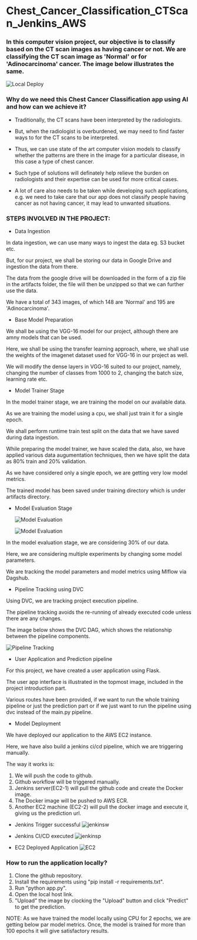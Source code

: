 # Chest_Cancer_Classification_CTScan_Jenkins_AWS

### In this computer vision project, our objective is to classify based on the CT scan images as having cancer or not. We are classifying the CT scan image as 'Normal' or for 'Adinocarcinoma' cancer. The image below illustrates the same.

![Local Deploy](https://github.com/therealabhishek/Chest_Cancer_Classification_CTScan_Jenkins_AWS/blob/main/cc_assets/local_deploy.PNG)

### Why do we need this Chest Cancer Classification app using AI and how can we achieve it?

- Traditionally, the CT scans have been interpreted by the radiologists.

- But, when the radiologist is overburdened, we may need to find faster ways to for the CT scans to be interpreted.

- Thus, we can use state of the art computer vision models to classify whether the patterns are there in the image for a particular disease, in this case a type of chest cancer.

- Such type of solutions will definately help relieve the burden on radiologists and their expertise can be used for more critical cases.

- A lot of care also needs to be taken while developing such applications, e.g. we need to take care that our app does not classify people having cancer as not having cancer, it may lead to unwanted situations.

### STEPS INVOLVED IN THE PROJECT:

- Data Ingestion

In data ingestion, we can use many ways to ingest the data eg. S3 bucket etc. 

But, for our project, we shall be storing our data in Google Drive and ingestion the data from there.

The data from the google drive will be downloaded in the form of a zip file in the artifacts folder, the file will then be unzipped so that we can further use the data.

We have a total of 343 images, of which 148 are 'Normal' and 195 are 'Adinocarcinoma'.


- Base Model Preparation

We shall be using the VGG-16 model for our project, although there are amny models that can be used.

Here, we shall be using the transfer learning approach, where, we shall use the weights of the imagenet dataset used for VGG-16 in our project as well.

We will modify the dense layers in VGG-16 suited to our project, namely, changing the number of classes from 1000 to 2, changing the batch size, learning rate etc.


- Model Trainer Stage

In the model trainer stage, we are training the model on our available data. 

As we are training the model using a cpu, we shall just train it for a single epoch.

We shall perform runtime train test split on the data that we have saved during data ingestion.

While preparing the model trainer, we have scaled the data, also, we have applied various data augumentation techniques, then we have split the data as 80% train and 20% validation. 

As we have considered only a single epoch, we are getting very low model metrics.

The trained model has been saved under training directory which is under artifacts directory.


- Model Evaluation Stage

  ![Model Evaluation](https://github.com/therealabhishek/Chest_Cancer_Classification_CTScan_Jenkins_AWS/blob/main/cc_assets/dagshub_mlflow_1.PNG)

  ![Model Evaluation](https://github.com/therealabhishek/Chest_Cancer_Classification_CTScan_Jenkins_AWS/blob/main/cc_assets/dagshub_mlflow_2.PNG)


In the model evaluation stage, we are considering 30% of our data.

Here, we are considering multiple experiments by changing some model parameters.

We are tracking the model parameters and model metrics using Mlflow via Dagshub.

- Pipeline Tracking using DVC

Using DVC, we are tracking project execution pipeline.

The pipeline tracking avoids the re-running of already executed code unless there are any changes.

The image below shows the DVC DAG, which shows the relationship between the pipeline components.

  ![Pipeline Tracking](https://github.com/therealabhishek/Chest_Cancer_Classification_CTScan_Jenkins_AWS/blob/main/cc_assets/dvcdag.PNG)


- User Application and Prediction pipeline

For this project, we have created a user application using Flask.

The user app interface is illustrated in the topmost image, included in the project introduction part.

Various routes have been provided, if we want to run the whole training pipeline or just the prediction part or if we just want to run the pipeline using dvc instead of the main.py pipeline.

- Model Deployment

We have deployed our application to the AWS EC2 instance.

Here, we have also build a jenkins ci/cd pipeline, which we are triggering manually.

The way it works is:

1. We will push the code to github.
2. Github workflow will be triggered manually.
3. Jenkins server(EC2-1) will pull the github code and create the Docker image.
4. The Docker image will be pushed to AWS ECR.
5. Another EC2 machine (EC2-2) will pull the docker image and execute it, giving us the prediction url.

- Jenkins Trigger successful
  ![jenkinsw](https://github.com/therealabhishek/Chest_Cancer_Classification_CTScan_Jenkins_AWS/blob/main/cc_assets/jenkins_trigger.PNG)

- Jenkins CI/CD executed
  ![jenkinsp](https://github.com/therealabhishek/Chest_Cancer_Classification_CTScan_Jenkins_AWS/blob/main/cc_assets/jenkins_pipeline.PNG)

- EC2 Deployed Application
  ![EC2](https://github.com/therealabhishek/Chest_Cancer_Classification_CTScan_Jenkins_AWS/blob/main/cc_assets/ec2_deploy.PNG)


### How to run the application locally?

1. Clone the github repository.
2. Install the requirements using "pip install -r requirements.txt".
3. Run "python app.py".
4. Open the local host link.
5. "Upload" the image by clocking the "Upload" button and click "Predict" to get the prediction.

NOTE: As we have trained the model locally using CPU for 2 epochs, we are getting below par model metrics. Once, the model is trained for more than 100 epochs it will give satisfactory results.




